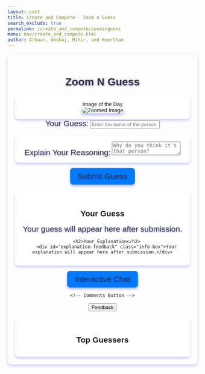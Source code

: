 ```yaml
---
layout: post
title: Create and Compete - Zoom n Guess
search_exclude: true
permalink: /create_and_compete/zoominguess
menu: nav/create_and_compete.html
author: Arhaan, Akshaj, Mihir, and Keerthan
---
```


<link rel="stylesheet" href="{{site.baseurl}}/navigation/create_and_compete/zoominguess.css">
<script src="{{site.baseurl}}/navigation/create_and_compete/scripted.js"></script>

<div class="zoomnguess-container">
   <h1>Zoom N Guess</h1>

   <!-- Static Image Section with "Image of the Day" Label -->
   <div class="zoom-image-section">
       <div id="image-of-day" class="image-of-day-text">Image of the Day</div>
       <div id="image-display" class="zoom-image-box">
           <img id="zoomed-image" src="{{site.baseurl}}/images/zoomin-guess/einstein.jpg" alt="Zoomed Image" class="zoom-image">
       </div>
   </div>

   <!-- Guess Input Section -->
   <div class="guess-box">
       <label for="guess-input">Your Guess:</label>
       <input type="text" id="guess-input" placeholder="Enter the name of the person">
   </div>

   <!-- Reasoning Input Section -->
   <div class="explanation-box">
       <label for="reasoning-input">Explain Your Reasoning:</label>
       <textarea id="reasoning-input" placeholder="Why do you think it's that person?"></textarea>
   </div>

   <!-- Submit Button -->
   <button id="submit-guess" class="submit-button">Submit Guess</button>

   <!-- Separate Feedback Sections -->
   <div id="feedback-section">
       <h2>Your Guess</h2>
       <div id="guess-feedback" class="info-box">Your guess will appear here after submission.</div>

       <h2>Your Explanation</h2>
       <div id="explanation-feedback" class="info-box">Your explanation will appear here after submission.</div>
   </div>

   <!-- Feedback Button -->
   <button id="feedback-button" class="feedback-button" onclick="window.location.href='{{site.baseurl}}/create_and_compete/feedback'">Interactive Chat</button>

    <!-- Comments Button -->
   <button onclick="window.location.href= 'https://github.com/ArhaanM123/Arhaan_2025/issues/11'" class="Comment-button">
       Feedback
   </button>

   <!-- Leaderboard Section -->
   <section id="leaderboard-section">
       <h2>Top Guessers</h2>
       <ul id="leaderboard" class="leaderboard-box">
           <!-- Leaderboard will show the top contributors -->
       </ul>
   </section>

   <!-- Feedback Modal -->
   <div id="feedback-modal" class="modal">
       <div class="modal-content">
           <span class="close-button">&times;</span>
           <h2>Feedback Submitted!</h2>
           <p>😎</p>
       </div>
   </div>
</div>


<style>
   .zoomnguess-container {
       font-family: Arial, sans-serif;
       margin: 0 auto;
       padding: 20px;
       max-width: 800px;
       text-align: center;
       box-shadow: 0 4px 8px rgba(0, 0, 255, 0.2); /* Blue shadow for main container */
       border-radius: 10px;
   }


   h1 {
       font-size: 2em;
       color: #333;
       text-shadow: 1px 1px 5px rgba(0, 0, 255, 0.4); /* Blue shadow for heading */
   }


   .guess-box label {
   font-size: 1.5em; /* Make the font size larger */
   color: #333333; /* Dark grey color */
   text-shadow: 1px 1px 5px rgba(0, 0, 255, 0.4); /* Blue shadow for label */
   }


   .explanation-box label {
   font-size: 1.5em; /* Make the font size larger */
   color: #333333; /* Dark grey color */
   text-shadow: 1px 1px 5px rgba(0, 0, 255, 0.4); /* Blue shadow for label */
   }


   .submit-button {
   font-size: 1.5em; /* Make the font size larger */
   color: #333333; /* Dark grey color */
   text-shadow: 1px 1px 5px rgba(0, 0, 255, 0.4); /* Blue shadow for label */
   }
   .zoom-image-section,
   .explanation-box,
   #feedback-section,
   #leaderboard-section {
       margin-top: 20px;
       padding: 15px;
       background-color: #fff;
       border-radius: 8px;
       box-shadow: 0 4px 6px rgba(0, 0, 255, 0.2); /* Blue shadow for sections */
   }


   .zoom-image-box {
       display: inline-block;
       box-shadow: 0 4px 8px rgba(0, 0, 255, 0.3); /* Blue shadow for image box */
   }


   .feedback-button label {
   font-size: 1.5em; /* Make the font size larger */
   color: #333333; /* Dark grey color */
   text-shadow: 1px 1px 5px rgba(0, 0, 255, 0.4); /* Blue shadow for label */
   }


   .feedback-button {
   font-size: 1.5em; /* Increase font size */
   color: #333333; /* Dark grey text color */
   text-shadow: 1px 1px 5px rgba(0, 0, 255, 0.4); /* Blue shadow for text */
   background-color: #007bff; /* Button background color (optional) */
   padding: 10px 20px; /* Add padding for better appearance */
   border: none;
   border-radius: 8px;
   cursor: pointer;
   box-shadow: 0 4px 6px rgba(0, 0, 255, 0.3); /* Blue shadow around button */
   transition: box-shadow 0.3s ease;
   }


   .feedback-button:hover {
   box-shadow: 0 6px 12px rgba(0, 0, 255, 0.4); /* Stronger shadow on hover */
   }
   .zoom-image {
       max-width: 100%;
       border-radius: 8px;
   }
   .submit-button label {
   font-size: 1.5em; /* Make the font size larger */
   color: #333333; /* Dark grey color */
   text-shadow: 1px 1px 5px rgba(0, 0, 255, 0.4); /* Blue shadow for label */
   }
   .submit-button {
   font-size: 1.5em; /* Increase font size */
   color: #333333; /* Dark grey text color */
   text-shadow: 1px 1px 5px rgba(0, 0, 255, 0.4); /* Blue shadow for text */
   background-color: #007bff; /* Button background color (optional) */
   padding: 10px 20px; /* Add padding for better appearance */
   border: none;
   border-radius: 8px;
   cursor: pointer;
   box-shadow: 0 4px 6px rgba(0, 0, 255, 0.3); /* Blue shadow around button */
   transition: box-shadow 0.3s ease;
   }


   .submit-button:hover {
   box-shadow: 0 6px 12px rgba(0, 0, 255, 0.4); /* Stronger shadow on hover */
   }


   .modal {
       display: none;
       position: fixed;
       z-index: 1;
       padding-top: 60px;
       left: 0;
       top: 0;
       width: 100%;
       height: 100%;
       background-color: rgba(0, 0, 0, 0.5);
   }


   .modal-content {
       background-color: #fefefe;
       margin: auto;
       padding: 20px;
       border-radius: 10px;
       box-shadow: 0 4px 8px rgba(0, 0, 255, 0.3); /* Blue shadow for modal */
       width: 80%;
       max-width: 500px;
       text-align: center;
       text-shadow: 1px 1px 5px rgba(0, 0, 255, 0.4); /* Blue shadow effect */
   }


   .close-button {
       color: #aaa;
       float: right;
       font-size: 28px;
       font-weight: bold;
       cursor: pointer;
   }
   #feedback-modal .modal-content {
   font-size: 1.5em; /* Make the font size larger */
   color: #333333; /* Dark grey text color for all modal content */
   text-shadow: 1px 1px 5px rgba(0, 0, 255, 0.4); /* Blue text shadow */
}


#feedback-modal h2 {
   font-size: 2em; /* Larger font size for the heading */
   color: #333333; /* Dark grey text color */
   text-shadow: 1px 1px 5px rgba(0, 0, 255, 0.4); /* Blue text shadow for heading */
}


#feedback-modal p {
   font-size: 1.2em; /* Slightly larger font size for paragraph text */
   color: #333333; /* Dark grey text color */
   text-shadow: 1px 1px 5px rgba(0, 0, 255, 0.4); /* Blue text shadow for paragraph */
}


#feedback-modal .close-button {
   font-size: 1.5em; /* Font size for the close button */
   color: #333333; /* Dark grey text color */
   text-shadow: 1px 1px 5px rgba(0, 0, 255, 0.4); /* Blue text shadow for close button */
   cursor: pointer; /* Pointer cursor for better interactivity */
}


.info-box label {
   font-size: 1.5em; /* Make the font size larger */
   color: #333333; /* Dark grey color */
   text-shadow: 1px 1px 5px rgba(0, 0, 255, 0.4); /* Blue shadow for label */
   }


#feedback-section .info-box {
   font-size: 1.5em; /* Make the font size larger */
   color: #333333; /* Dark grey text color for all modal content */
   text-shadow: 1px 1px 5px rgba(0, 0, 255, 0.4); /* Blue text shadow */
}


</style>